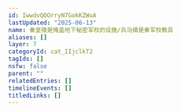 ```yaml
---
id: IwwdvQOOrryN7GokKZWuA
lastUpdated: "2025-06-13"
name: 秦皇陵是掩盖地下秘密军校的设施/兵马俑是秦军校教具
aliases: []
layer: 7
categoryId: cat_IIjclkT2
tagIds: []
nsfw: false
parent: ""
relatedEntries: []
timelineEvents: []
titledLinks: []
---
```


